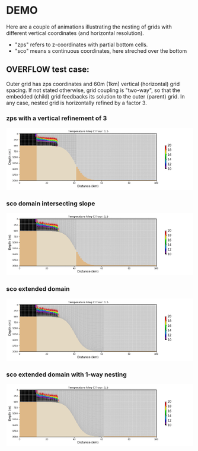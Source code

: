 # DEMO

Here are a couple of animations illustrating the nesting of grids with different vertical coordinates (and horizontal resolution). 
+ "zps" refers to z-coordinates with partial bottom cells.
+ "sco" means s continuous coordinates, here streched over the bottom 
## OVERFLOW test case:
Outer grid has zps coordinates and 60m (1km) vertical (horizontal) grid spacing. If not stated otherwise, grid coupling is "two-way", so that the embedded (child) grid feedbacks its solution to the outer (parent) grid. In any case, nested grid is horizontally refined by a factor 3.
### zps with a vertical refinement of 3
![](OVF_zoom_zps_zps.gif)
### sco domain intersecting slope
![sco](OVF_zoom_zps_sco.gif)
### sco extended domain
![sco](OVF_zoom_zps_sco3.gif)
### sco extended domain with 1-way nesting
![sco](OVF_zoom_zps_sco4.gif)
